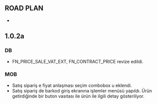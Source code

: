 ## ROAD PLAN
- 
## 1.0.2a
### DB
- FN_PRICE_SALE_VAT_EXT, FN_CONTRACT_PRICE revize edildi.

### MOB
- Satış sipariş e fiyat anlaşması seçim combobox u eklendi.
- Satış sipariş de barkod giriş ekranına işlemler menüsü yapıldı. Ürün getirdiğinde bir buton vasıtası ile ürün ile ilgili detay gösteriliyor.